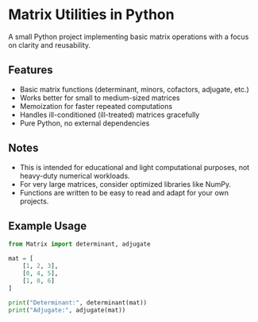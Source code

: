 # Matrix Utilities in Python

A small Python project implementing basic matrix operations with a focus on clarity and reusability.

## Features
- Basic matrix functions (determinant, minors, cofactors, adjugate, etc.)
- Works better for small to medium-sized matrices
- Memoization for faster repeated computations
- Handles ill-conditioned (ill-treated) matrices gracefully
- Pure Python, no external dependencies

## Notes
- This is intended for educational and light computational purposes, not heavy-duty numerical workloads.
- For very large matrices, consider optimized libraries like NumPy.
- Functions are written to be easy to read and adapt for your own projects.

## Example Usage
```python
from Matrix import determinant, adjugate

mat = [
    [1, 2, 3],
    [0, 4, 5],
    [1, 0, 6]
]

print("Determinant:", determinant(mat))
print("Adjugate:", adjugate(mat))
